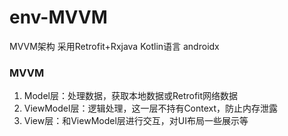 # env-MVVM


MVVM架构 采用Retrofit+Rxjava Kotlin语言 androidx

### MVVM

1. Model层：处理数据，获取本地数据或Retrofit网络数据
2. ViewModel层：逻辑处理，这一层不持有Context，防止内存泄露
3. View层：和ViewModel层进行交互，对UI布局一些展示等


